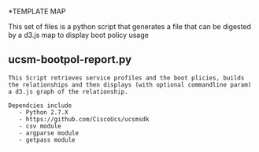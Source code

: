*TEMPLATE MAP

This set of files is a python script that generates a file that can be digested by a d3.js map to display boot policy usage


ucsm-bootpol-report.py
----------------------

    This Script retrieves service profiles and the boot plicies, builds the relationships and then displays (with optional commandline param) a d3.js graph of the relationship.

    Dependcies include
       - Python 2.7.X
       - https://github.com/CiscoUcs/ucsmsdk
       - csv module
       - argparse module
       - getpass module

